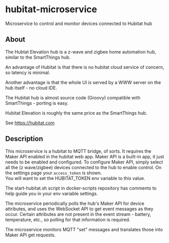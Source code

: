 # hubitat-microservice
Microservice to control and monitor devices connected to Hubitat hub

## About

The Hubtat Elevation hub is a z-wave and zigbee home automation hub, similar to the SmartThings hub.

An advantage of Hubitat is that there is no hubitat cloud service of concern, so latency is minimal.

Another advantage is that the whole UI is served by a WWW server on the hub itself - no cloud IDE.

The Hubitat hub is almost source code (Groovy) compatible with SmartThings - porting is easy.

Hubitat Elevation is roughly the same price as the SmartThings hub.

See https://hubitat.com

## Description

This microservice is a hubitat to MQTT bridge, of sorts.  It requires the Maker API enabled in the hubitat web app.
Maker API is a built-in app, it just needs to be enabled and configured.  To configure Maker API, simply select all the
(z wave/zigbee) devices connected to the hub to enable control.  On the settings page your ```access_token``` is shown.  
You will want to set the HUBITAT_TOKEN env variable to this value.

The start-hubitat.sh script in docker-scripts repository has comments to help guide you in your env variable settings.

The microservice periodically polls the hub's Maker API for device attributes, and uses the WebSocket API to get event
messages as they occur.  Certain attributes are not present in the event stream - battery, temperature, etc., so polling
for that information is required.  

The microservice monitors MQTT "set" messages and translates those into Maker API get requests.

